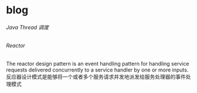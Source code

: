 # blog
###### Java Thread 调度
###### Reactor
The reactor design pattern is an event handling pattern for handling service requests delivered concurrently to a service handler by one or more inputs.
反应器设计模式是能够将一个或者多个服务请求并发地派发给服务处理器的事件处理模式
